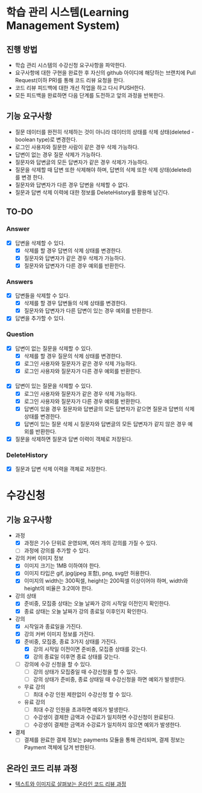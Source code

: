 # 학습 관리 시스템(Learning Management System)
## 진행 방법
* 학습 관리 시스템의 수강신청 요구사항을 파악한다.
* 요구사항에 대한 구현을 완료한 후 자신의 github 아이디에 해당하는 브랜치에 Pull Request(이하 PR)를 통해 코드 리뷰 요청을 한다.
* 코드 리뷰 피드백에 대한 개선 작업을 하고 다시 PUSH한다.
* 모든 피드백을 완료하면 다음 단계를 도전하고 앞의 과정을 반복한다.

## 기능 요구사항
* 질문 데이터를 완전히 삭제하는 것이 아니라 데이터의 상태를 삭제 상태(deleted - boolean type)로 변경한다.
* 로그인 사용자와 질문한 사람이 같은 경우 삭제 가능하다.
* 답변이 없는 경우 질문 삭제가 가능하다.
* 질문자와 답변글의 모든 답변자가 같은 경우 삭제가 가능하다.
* 질문을 삭제할 때 답변 또한 삭제해야 하며, 답변의 삭제 또한 삭제 상태(deleted)를 변경
한다.
* 질문자와 답변자가 다른 경우 답변을 삭제할 수 없다.
* 질문과 답변 삭제 이력에 대한 정보를 DeleteHistory를 활용해 남긴다.

## TO-DO
### Answer
* [X] 답변을 삭제할 수 있다.
  * [X] 삭제를 할 경우 답변의 삭제 상태를 변경한다.
  * [X] 질문자와 답변자가 같은 경우 삭제가 가능하다.
  * [X] 질문자와 답변자가 다른 경우 예외를 반환한다.

### Answers
* [X] 답변들을 삭제할 수 있다.
  * [X] 삭제를 할 경우 답변들의 삭제 상태를 변경한다.
  * [X] 질문자와 답변자가 다른 답변이 있는 경우 예외를 반환한다.

* [X] 답변을 추가할 수 있다.

### Question
* [X] 답변이 없는 질문을 삭제할 수 있다.
  * [X] 삭제를 할 경우 질문의 삭제 상태를 변경한다.
  * [X] 로그인 사용자와 질문자가 같은 경우 삭제 가능하다.
  * [X] 로그인 사용자와 질문자가 다른 경우 예외를 반환한다.
####
* [X] 답변이 있는 질문을 삭제할 수 있다.
  * [X] 로그인 사용자와 질문자가 같은 경우 삭제 가능하다.
  * [X] 로그인 사용자와 질문자가 다른 경우 예외를 반환한다.
  * [X] 답변이 있을 경우 질문자와 답변글의 모든 답변자가 같으면 질문과 답변의 삭제 상태를 변경한다.
  * [X] 답변이 있는 질문 삭제 시 질문자와 답변글의 모든 답변자가 같지 않은 경우 예외를 반환한다.
  
* [X] 질문을 삭제하면 질문과 답변 이력이 객체로 저장된다.

### DeleteHistory
* [X] 질문과 답변 삭제 이력을 객체로 저장한다.

# 수강신청
## 기능 요구사항
* 과정
  * [X] 과정은 기수 단위로 운영되며, 여러 개의 강의를 가질 수 있다.
  * [ ] 과정에 강의를 추가할 수 있다.
* 강의 커버 이미지 정보
  * [X] 이미지 크기는 1MB 이하여야 한다.
  * [X] 이미지 타입은 gif, jpg(jpeg 포함), png, svg만 허용한다.
  * [X] 이미지의 width는 300픽셀, height는 200픽셀 이상이어야 하며, width와 height의 비율은 3:2여야 한다.
* 강의 상태
  * [X] 준비중, 모집중 상태는 오늘 날짜가 강의 시작일 이전인지 확인한다.
  * [X] 종료 상태는 오늘 날짜가 강의 종료일 이후인지 확인한다.
* 강의
  * [X] 시작일과 종료일을 가진다.
  * [X] 강의 커버 이미지 정보를 가진다.
  * [X] 준비중, 모집중, 종료 3가지 상태를 가진다.
    * [X] 강의 시작일 이전이면 준비중, 모집중 상태를 갖는다.
    * [X] 강의 종료일 이후면 종료 상태를 갖는다.
  * [ ] 강의에 수강 신청을 할 수 있다.
    * [ ] 강의 상태가 모집중일 때 수강신청을 할 수 있다.
    * [ ] 강의 상태가 준비중, 종료 상태일 때 수강신청을 하면 예외가 발생한다.
  * 무료 강의
    * [ ] 최대 수강 인원 제한없이 수강신청 할 수 있다.
  * 유료 강의
    * [ ] 최대 수강 인원을 초과하면 예외가 발생한다.
    * [ ] 수강생이 결제한 금액과 수강료가 일치하면 수강신청이 완료된다.
    * [ ] 수강생이 결제한 금액과 수강료가 일치하지 않으면 예외가 발생한다.
* 결제
  * [ ] 결제를 완료한 결제 정보는 payments 모듈을 통해 관리되며, 결제 정보는 Payment 객체에 담겨 반한된다.

## 온라인 코드 리뷰 과정
* [텍스트와 이미지로 살펴보는 온라인 코드 리뷰 과정](https://github.com/next-step/nextstep-docs/tree/master/codereview)
